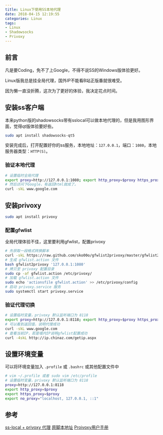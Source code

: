 ```yaml
---
title: Linux下使用SS本地代理
date: 2018-04-15 12:19:55
categories: Linux
tags:
- Linux
- Shadowsocks
- Privoxy
---
```


## 前言

凡是要Coding，免不了上Google，不得不说SS的Windows版体验更好。

Linux版我总是挂全局代理，国外IP不能看B站正版番就很难受。

因为懒一直没折腾，这次为了更好的体验，我决定花点时间。

## 安装ss客户端

本来python版的shadowsocks带有sslocal可以做本地代理的，但是我用图形界面，觉得qt版体验要好些。

```sh
sudo apt install shadowsocks-qt5
```

安装完成后，打开配置好你的ss服务，本地地址：`127.0.0.1`，端口：`1080`，本地服务器类型：`HTTP(S)`。

### 验证本地代理

```sh
# 设置临时全局代理
export proxy=http://127.0.0.1:1080; export http_proxy=$proxy https_proxy=$proxy no_proxy="localhost, 127.0.0.1, ::1"
# 然后访问下Google，有返回html就成了。
curl -skL www.google.com
```

## 安装privoxy

```sh
sudo apt install privoxy
```

### 配置gfwlist

全局代理体验不佳，这里要利用gfwlist，配置privoxy

```sh
# 先获取一段格式转换脚本
curl -skL https://raw.github.com/sko00o/gfwlist2privoxy/master/gfwlist2privoxy -o gfwlist2privoxy
# 生成 gfwlist.action 文件
bash gfwlist2privoxy '127.0.0.1:1080'
# 拷贝至 privoxy 配置目录
sudo cp -af gfwlist.action /etc/privoxy/
# 加载 gfwlist.action 文件
sudo echo 'actionsfile gfwlist.action' >> /etc/privoxy/config
# 启动 privoxy.service 服务
sudo systemctl start privoxy.service
```

### 验证代理切换

```sh
# 设置临时变量，privoxy 默认监听端口为 8118
export proxy=http://127.0.0.1:8118; export http_proxy=$proxy https_proxy=$proxy no_proxy="localhost, 127.0.0.1, ::1"
# 可以看到返回值，说明代理成功
curl -skL www.google.com
# 查看当前IP，若是墙内IP说明gfwlist配置成功
curl -4skL http://ip.chinaz.com/getip.aspx
```

## 设置环境变量

可以将环境变量加入 `.profile` 或 `.bashrc` 或其他配置文件中

```sh
# vim ~/.profile 或者 sudo vim /etc/profile
# 设置临时变量，privoxy 默认监听端口为 8118
proxy=http://127.0.0.1:8118
export http_proxy=$proxy
export https_proxy=$proxy
export no_proxy="localhost, 127.0.0.1, ::1"
```

## 参考

[ss-local + privoxy 代理](https://www.zfl9.com/ss-local.html)
[原脚本地址](https://github.com/zfl9/gfwlist2privoxy/)
[Proivoxy用户手册](https://www.privoxy.org/user-manual/actions-file.html)
